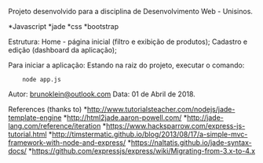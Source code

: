 Projeto desenvolvido para a disciplina de Desenvolvimento Web - Unisinos.

*Javascript *jade *css *bootstrap

Estrutura:
	Home - página inicial (filtro e exibição de produtos);
	Cadastro e edição (dashboard da aplicação);

Para iniciar a aplicação:
	Estando na raiz do projeto, executar o comando:

		node app.js
	

Autor: brunoklein@outlook.com
Data: 01 de Abril de 2018.

References (thanks to)
*http://www.tutorialsteacher.com/nodejs/jade-template-engine
*http://html2jade.aaron-powell.com/
*http://jade-lang.com/reference/iteration
*https://www.hacksparrow.com/express-js-tutorial.html
*http://timstermatic.github.io/blog/2013/08/17/a-simple-mvc-framework-with-node-and-express/
*https://naltatis.github.io/jade-syntax-docs/
*https://github.com/expressjs/express/wiki/Migrating-from-3.x-to-4.x
